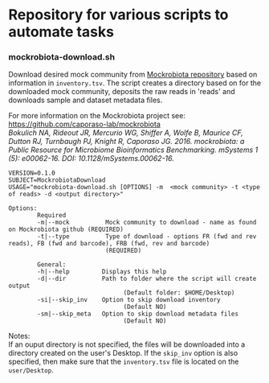 # Repository for various scripts to automate tasks

### mockrobiota-download.sh

Download desired mock community from [Mockrobiota repository](https://github.com/caporaso-lab/mockrobiota) based on information in `inventory.tsv`. The script creates a directory based on for the downloaded mock community, deposits the raw reads in 'reads' and downloads sample and dataset metadata files.  

For more information on the Mockrobiota project see: https://github.com/caporaso-lab/mockrobiota    
_Bokulich NA, Rideout JR, Mercurio WG, Shiffer A, Wolfe B, Maurice CF, Dutton RJ, Turnbaugh PJ, Knight R, Caporaso JG. 2016. mockrobiota: a Public Resource for Microbiome Bioinformatics Benchmarking. mSystems 1 (5): e00062-16. DOI: 10.1128/mSystems.00062-16._  

```
VERSION=0.1.0
SUBJECT=MockrobiotaDownload
USAGE="mockrobiota-download.sh [OPTIONS] -m  <mock community> -t <type of reads> -d <output directory>"

Options:
        Required
        -m|--mock          Mock community to download - name as found on Mockrobiota github (REQUIRED)
        -t|--type          Type of download - options FR (fwd and rev reads), FB (fwd and barcode), FRB (fwd, rev and barcode) 
                           (REQUIRED)   
        
        General:
        -h|--help         Displays this help
        -d|--dir          Path to folder where the script will create output
                                (Default folder: $HOME/Desktop)
        -si|--skip_inv    Option to skip download inventory
                                (Default NO)
        -sm|--skip_meta   Option to skip download metadata files
                                (Default NO)
```

Notes:  
If an ouput directory is not specified, the files will be downloaded into a directory created on the user's Desktop. If the `skip_inv` option is also specified, then make sure that the `inventory.tsv` file is located on the `user/Desktop`.
